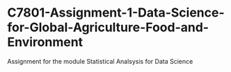 # C7801-Assignment-1-Data-Science-for-Global-Agriculture-Food-and-Environment
 Assignment for the module Statistical Analsysis for Data Science 

